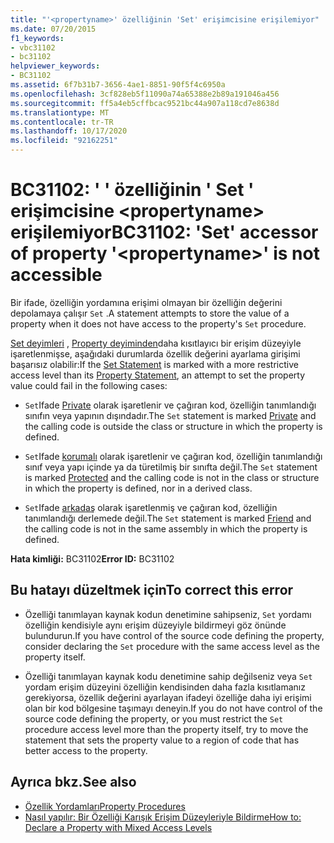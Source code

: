 ```yaml
---
title: "'<propertyname>' özelliğinin 'Set' erişimcisine erişilemiyor"
ms.date: 07/20/2015
f1_keywords:
- vbc31102
- bc31102
helpviewer_keywords:
- BC31102
ms.assetid: 6f7b31b7-3656-4ae1-8851-90f5f4c6950a
ms.openlocfilehash: 3cf828eb5f11090a74a65388e2b89a191046a456
ms.sourcegitcommit: ff5a4eb5cffbcac9521bc44a907a118cd7e8638d
ms.translationtype: MT
ms.contentlocale: tr-TR
ms.lasthandoff: 10/17/2020
ms.locfileid: "92162251"
---
```

# <a name="bc31102-set-accessor-of-property-propertyname-is-not-accessible"></a><span data-ttu-id="1dd02-102">BC31102: ' ' özelliğinin ' Set ' erişimcisine \<propertyname> erişilemiyor</span><span class="sxs-lookup"><span data-stu-id="1dd02-102">BC31102: 'Set' accessor of property '\<propertyname>' is not accessible</span></span>

<span data-ttu-id="1dd02-103">Bir ifade, özelliğin yordamına erişimi olmayan bir özelliğin değerini depolamaya çalışır `Set` .</span><span class="sxs-lookup"><span data-stu-id="1dd02-103">A statement attempts to store the value of a property when it does not have access to the property's `Set` procedure.</span></span>

 <span data-ttu-id="1dd02-104">[Set deyimleri](../statements/set-statement.md) , [Property deyiminden](../statements/property-statement.md)daha kısıtlayıcı bir erişim düzeyiyle işaretlenmişse, aşağıdaki durumlarda özellik değerini ayarlama girişimi başarısız olabilir:</span><span class="sxs-lookup"><span data-stu-id="1dd02-104">If the [Set Statement](../statements/set-statement.md) is marked with a more restrictive access level than its [Property Statement](../statements/property-statement.md), an attempt to set the property value could fail in the following cases:</span></span>

- <span data-ttu-id="1dd02-105">`Set`Ifade [Private](../modifiers/private.md) olarak işaretlenir ve çağıran kod, özelliğin tanımlandığı sınıfın veya yapının dışındadır.</span><span class="sxs-lookup"><span data-stu-id="1dd02-105">The `Set` statement is marked [Private](../modifiers/private.md) and the calling code is outside the class or structure in which the property is defined.</span></span>

- <span data-ttu-id="1dd02-106">`Set`Ifade [korumalı](../modifiers/protected.md) olarak işaretlenir ve çağıran kod, özelliğin tanımlandığı sınıf veya yapı içinde ya da türetilmiş bir sınıfta değil.</span><span class="sxs-lookup"><span data-stu-id="1dd02-106">The `Set` statement is marked [Protected](../modifiers/protected.md) and the calling code is not in the class or structure in which the property is defined, nor in a derived class.</span></span>

- <span data-ttu-id="1dd02-107">`Set`Ifade [arkadaş](../modifiers/friend.md) olarak işaretlenmiş ve çağıran kod, özelliğin tanımlandığı derlemede değil.</span><span class="sxs-lookup"><span data-stu-id="1dd02-107">The `Set` statement is marked [Friend](../modifiers/friend.md) and the calling code is not in the same assembly in which the property is defined.</span></span>

 <span data-ttu-id="1dd02-108">**Hata kimliği:** BC31102</span><span class="sxs-lookup"><span data-stu-id="1dd02-108">**Error ID:** BC31102</span></span>

## <a name="to-correct-this-error"></a><span data-ttu-id="1dd02-109">Bu hatayı düzeltmek için</span><span class="sxs-lookup"><span data-stu-id="1dd02-109">To correct this error</span></span>

- <span data-ttu-id="1dd02-110">Özelliği tanımlayan kaynak kodun denetimine sahipseniz, `Set` yordamı özelliğin kendisiyle aynı erişim düzeyiyle bildirmeyi göz önünde bulundurun.</span><span class="sxs-lookup"><span data-stu-id="1dd02-110">If you have control of the source code defining the property, consider declaring the `Set` procedure with the same access level as the property itself.</span></span>

- <span data-ttu-id="1dd02-111">Özelliği tanımlayan kaynak kodu denetimine sahip değilseniz veya `Set` yordam erişim düzeyini özelliğin kendisinden daha fazla kısıtlamanız gerekiyorsa, özellik değerini ayarlayan ifadeyi özelliğe daha iyi erişimi olan bir kod bölgesine taşımayı deneyin.</span><span class="sxs-lookup"><span data-stu-id="1dd02-111">If you do not have control of the source code defining the property, or you must restrict the `Set` procedure access level more than the property itself, try to move the statement that sets the property value to a region of code that has better access to the property.</span></span>

## <a name="see-also"></a><span data-ttu-id="1dd02-112">Ayrıca bkz.</span><span class="sxs-lookup"><span data-stu-id="1dd02-112">See also</span></span>

- [<span data-ttu-id="1dd02-113">Özellik Yordamları</span><span class="sxs-lookup"><span data-stu-id="1dd02-113">Property Procedures</span></span>](../../programming-guide/language-features/procedures/property-procedures.md)
- [<span data-ttu-id="1dd02-114">Nasıl yapılır: Bir Özelliği Karışık Erişim Düzeyleriyle Bildirme</span><span class="sxs-lookup"><span data-stu-id="1dd02-114">How to: Declare a Property with Mixed Access Levels</span></span>](../../programming-guide/language-features/procedures/how-to-declare-a-property-with-mixed-access-levels.md)
